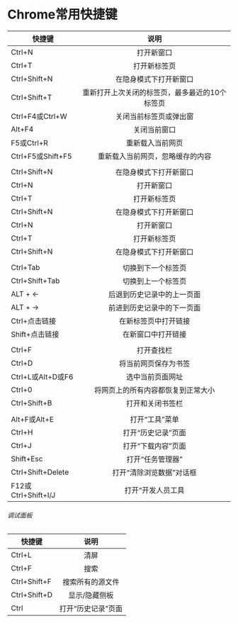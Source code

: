 # Chrome常用快捷键
| 快捷键           | 说明          |
| ------------- |:-------------:|
| Ctrl+N      | 打开新窗口 |
| Ctrl+T      | 打开新标签页      |
| Ctrl+Shift+N | 在隐身模式下打开新窗口      |
| Ctrl+Shift+T      | 重新打开上次关闭的标签页，最多最近的10个标签页 |
| Ctrl+F4或Ctrl+W      | 关闭当前标签页或弹出窗      |
| Alt+F4   | 关闭当前窗口      |
| F5或Ctrl+R      | 重新载入当前网页 |
| Ctrl+F5或Shift+F5      | 重新载入当前网页，忽略缓存的内容      |
| ||
| Ctrl+Shift+N | 在隐身模式下打开新窗口      |
| Ctrl+N      | 打开新窗口 |
| Ctrl+T      | 打开新标签页      |
| Ctrl+Shift+N | 在隐身模式下打开新窗口      |
| Ctrl+N      | 打开新窗口 |
| Ctrl+T      | 打开新标签页      |
| Ctrl+Shift+N | 在隐身模式下打开新窗口      |
| ||
| Ctrl+Tab | 切换到下一个标签页      |
| Ctrl+Shift+Tab | 切换到上一个标签页 |
| ALT + ←  | 后退到历史记录中的上一页面      |
| ALT + → | 前进到历史记录中的下一页面      |
| Ctrl+点击链接 | 在新标签页中打开链接 |
| Shift+点击链接 | 在新窗口中打开链接      |
| ||
| Ctrl+F | 打开查找栏      |
| Ctrl+D | 将当前网页保存为书签      |
| Ctrl+L或Alt+D或F6 | 选中当前页面网址      |
| Ctrl+0  | 将网页上的所有内容都恢复到正常大小      |
| Ctrl+Shift+B | 打开和关闭书签栏      |
| ||
| Alt+F或Alt+E | 打开“工具”菜单      |
| Ctrl+H | 打开“历史记录”页面      |
| Ctrl+J  | 打开“下载内容”页面      |
| Shift+Esc | 打开“任务管理器”      |
| Ctrl+Shift+Delete | 打开“清除浏览数据”对话框      |
| F12或Ctrl+Shift+I/J | 打开“开发人员工具      |

###### 调试面板
| 快捷键           | 说明          |
| ------------- |:-------------:|
| Ctrl+L | 清屏      |
| Ctrl+F | 搜索      |
| Ctrl+Shift+F  | 搜索所有的源文件      |
| Ctrl+Shift+D  | 显示/隐藏侧板      |
| Ctrl | 打开“历史记录”页面      |

